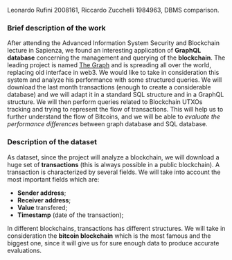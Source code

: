 Leonardo Rufini 2008161,
Riccardo Zucchelli 1984963,
DBMS comparison.

### Brief description of the work
After attending the Advanced Information System Security and Blockchain lecture in Sapienza, we found an interesting application of **GraphQL database** concerning the management and querying of the **blockchain**.
The leading project is named [The Graph](https://thegraph.com/) and is spreading all over the world, replacing old interface in web3.
We would like to take in consideration this system and analyze his performance with some structured queries. We will download the last month transactions (enough to create a considerable database) and we will adapt it in a standard SQL structure and in a GraphQL structure. We will then perform queries related to Blockchain UTXOs tracking and trying to represent the flow of transactions. This will help us to further understand the flow of Bitcoins, and we will be able to _evaluate the performance differences_ between graph database and SQL database.

### Description of the dataset
As dataset, since the project will analyze a blockchain, we will download a huge set of **transactions** (this is always possible in a public blockchain).
A transaction is characterized by several fields. We will take into account the most important fields which are:
- **Sender address**;
- **Receiver address**;
- **Value** transfered;
- **Timestamp** (date of the transaction);

In different blockchains, transactions has different structures. We will take in consideration the **bitcoin blockchain** which is the most famous and the biggest one, since it will give us for sure enough data to produce accurate evaluations.